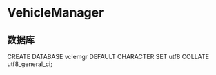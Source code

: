 # VehicleManager

## 数据库
CREATE DATABASE vclemgr DEFAULT CHARACTER SET utf8 COLLATE utf8_general_ci;
